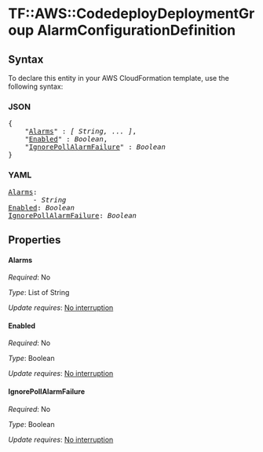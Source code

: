 # TF::AWS::CodedeployDeploymentGroup AlarmConfigurationDefinition

## Syntax

To declare this entity in your AWS CloudFormation template, use the following syntax:

### JSON

<pre>
{
    "<a href="#alarms" title="Alarms">Alarms</a>" : <i>[ String, ... ]</i>,
    "<a href="#enabled" title="Enabled">Enabled</a>" : <i>Boolean</i>,
    "<a href="#ignorepollalarmfailure" title="IgnorePollAlarmFailure">IgnorePollAlarmFailure</a>" : <i>Boolean</i>
}
</pre>

### YAML

<pre>
<a href="#alarms" title="Alarms">Alarms</a>: <i>
      - String</i>
<a href="#enabled" title="Enabled">Enabled</a>: <i>Boolean</i>
<a href="#ignorepollalarmfailure" title="IgnorePollAlarmFailure">IgnorePollAlarmFailure</a>: <i>Boolean</i>
</pre>

## Properties

#### Alarms

_Required_: No

_Type_: List of String

_Update requires_: [No interruption](https://docs.aws.amazon.com/AWSCloudFormation/latest/UserGuide/using-cfn-updating-stacks-update-behaviors.html#update-no-interrupt)

#### Enabled

_Required_: No

_Type_: Boolean

_Update requires_: [No interruption](https://docs.aws.amazon.com/AWSCloudFormation/latest/UserGuide/using-cfn-updating-stacks-update-behaviors.html#update-no-interrupt)

#### IgnorePollAlarmFailure

_Required_: No

_Type_: Boolean

_Update requires_: [No interruption](https://docs.aws.amazon.com/AWSCloudFormation/latest/UserGuide/using-cfn-updating-stacks-update-behaviors.html#update-no-interrupt)

